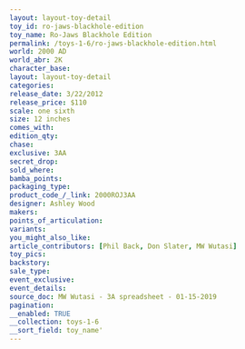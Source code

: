 ```yaml
---
layout: layout-toy-detail 
toy_id: ro-jaws-blackhole-edition
toy_name: Ro-Jaws Blackhole Edition
permalink: /toys-1-6/ro-jaws-blackhole-edition.html
world: 2000 AD
world_abr: 2K
character_base: 
layout: layout-toy-detail
categories: 
release_date: 3/22/2012
release_price: $110 
scale: one sixth
size: 12 inches
comes_with: 
edition_qty: 
chase: 
exclusive: 3AA
secret_drop: 
sold_where: 
bamba_points: 
packaging_type: 
product_code_/_link: 2000ROJ3AA
designer: Ashley Wood
makers: 
points_of_articulation: 
variants: 
you_might_also_like: 
article_contributors: [Phil Back, Don Slater, MW Wutasi]
toy_pics: 
backstory: 
sale_type: 
event_exclusive: 
event_details: 
source_doc: MW Wutasi - 3A spreadsheet - 01-15-2019
pagination: 
__enabled: TRUE
__collection: toys-1-6
__sort_field: toy_name'
---
```

